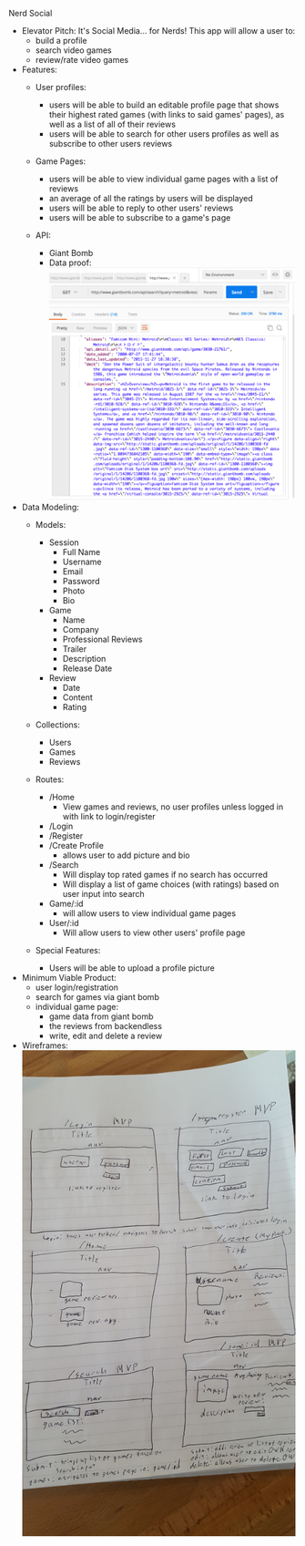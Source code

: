 Nerd Social
- Elevator Pitch:
  It's Social Media... for Nerds!
  This app will allow a user to:
    - build a profile
    - search video games
    - review/rate video games
- Features:
  - User profiles:
    - users will be able to build an editable profile page that shows their highest rated games (with links to said games' pages), as well as a list of all of their reviews
    - users will be able to search for other users profiles as well as subscribe to other users reviews
  - Game Pages:
    - users will be able to view individual game pages with a list of reviews
    - an average of all the ratings by users will be displayed
    - users will be able to reply to other users' reviews
    - users will be able to subscribe to a game's page

  - API:
    - Giant Bomb
    - Data proof:
      ![Alt text](./app/assets/images/dataproof.png?raw=true)
- Data Modeling:
  - Models:
    - Session
        - Full Name
        - Username
        - Email
        - Password
        - Photo
        - Bio
    - Game
        - Name
        - Company
        - Professional Reviews
        - Trailer
        - Description
        - Release Date
    - Review
        - Date
        - Content
        - Rating
  - Collections:
       - Users
       - Games
       - Reviews

  - Routes:
    - /Home
      - View games and reviews, no user profiles unless logged in with link to login/register
    - /Login
    - /Register
    - /Create Profile
      - allows user to add picture and bio
    - /Search
      - Will display top rated games if no search has occurred
      - Will display a list of game choices (with ratings) based on user input into search
    - Game/:id
        - will allow users to view individual game pages
    - User/:id
      - Will allow users to view other users' profile page
  - Special Features:
    - Users will be able to upload a profile picture
- Minimum Viable Product:
  - user login/registration
  - search for games via giant bomb
  - individual game page:
    - game data from giant bomb
    - the reviews from backendless
    - write, edit and delete a review
- Wireframes:
  ![Alt text](./app/assets/images/wireframes.jpg?raw=true)






<!--  -->
